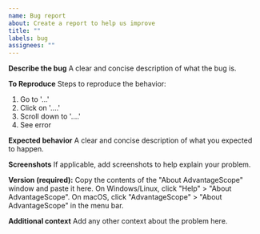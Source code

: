 ```yaml
---
name: Bug report
about: Create a report to help us improve
title: ""
labels: bug
assignees: ""
---
```


**Describe the bug**
A clear and concise description of what the bug is.

**To Reproduce**
Steps to reproduce the behavior:

1. Go to '...'
2. Click on '....'
3. Scroll down to '....'
4. See error

**Expected behavior**
A clear and concise description of what you expected to happen.

**Screenshots**
If applicable, add screenshots to help explain your problem.

**Version (required):**
Copy the contents of the "About AdvantageScope" window and paste it here. On Windows/Linux, click "Help" > "About AdvantageScope". On macOS, click "AdvantageScope" > "About AdvantageScope" in the menu bar.

**Additional context**
Add any other context about the problem here.

